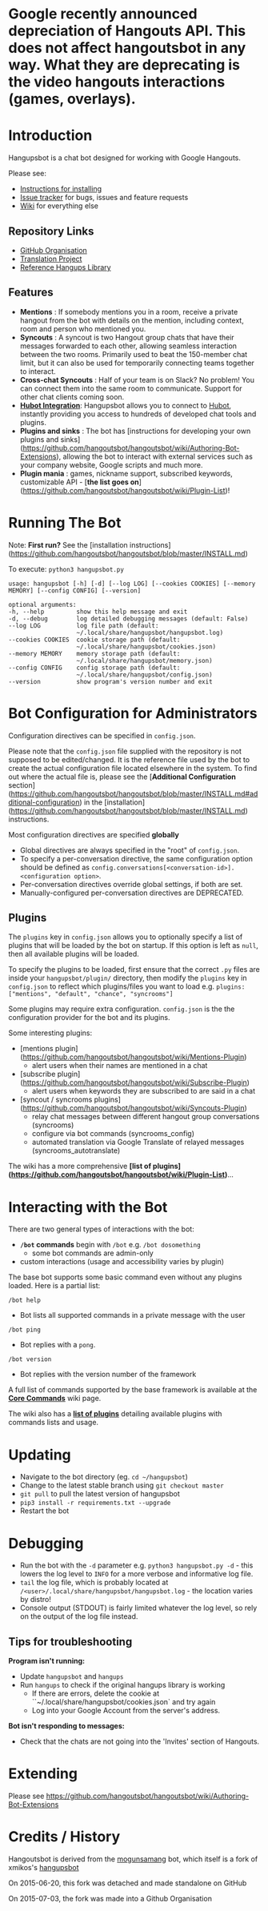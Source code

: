 # Google recently announced depreciation of Hangouts API. This does not affect hangoutsbot in any way. What they are deprecating is the video hangouts interactions (games, overlays).

# Introduction

Hangupsbot is a chat bot designed for working with Google Hangouts.

Please see:
* [Instructions for installing](https://github.com/hangoutsbot/hangoutsbot/blob/master/INSTALL.md)
* [Issue tracker](https://github.com/hangoutsbot/hangoutsbot/issues) for bugs, issues and feature requests
* [Wiki](https://github.com/hangoutsbot/hangoutsbot/wiki) for everything else


## Repository Links
* [GitHub Organisation](https://github.com/hangoutsbot)
* [Translation Project](https://github.com/hangoutsbot/hangoutsbot-locales)
* [Reference Hangups Library](https://github.com/hangoutsbot/hangups)


## Features
* **Mentions** :
  If somebody mentions you in a room, receive a private hangout from the bot with details on the mention,
  including context, room and person who mentioned you.
* **Syncouts** :
  A syncout is two Hangout group chats that have their messages forwarded to each other, allowing seamless
  interaction between the two rooms. Primarily used to beat the 150-member chat limit, but it can also be
  used for temporarily connecting teams together to interact.
* **Cross-chat Syncouts** :
  Half of your team is on Slack? No problem! You can connect them into the same room to communicate.
  Support for other chat clients coming soon.
* [**Hubot Integration**](https://github.com/hangoutsbot/hangoutsbot/wiki/Hubot-Integration):
  Hangupsbot allows you to connect to [Hubot](https://hubot.github.com/), instantly providing you access
  to hundreds of developed chat tools and plugins.
* **Plugins and sinks** :
  The bot has [instructions for developing your own plugins and sinks]
  (https://github.com/hangoutsbot/hangoutsbot/wiki/Authoring-Bot-Extensions), allowing the bot to interact
  with external services such as your company website, Google scripts and much more.
* **Plugin mania** :
  games, nickname support, subscribed keywords, customizable API - [**the list goes on**]
    (https://github.com/hangoutsbot/hangoutsbot/wiki/Plugin-List)!

# Running The Bot

Note: **First run?** See the [installation instructions]
  (https://github.com/hangoutsbot/hangoutsbot/blob/master/INSTALL.md)

To execute: `python3 hangupsbot.py`

```
usage: hangupsbot [-h] [-d] [--log LOG] [--cookies COOKIES] [--memory MEMORY] [--config CONFIG] [--version]

optional arguments:
-h, --help         show this help message and exit
-d, --debug        log detailed debugging messages (default: False)
--log LOG          log file path (default:
                   ~/.local/share/hangupsbot/hangupsbot.log)
--cookies COOKIES  cookie storage path (default:
                   ~/.local/share/hangupsbot/cookies.json)
--memory MEMORY    memory storage path (default:
                   ~/.local/share/hangupsbot/memory.json)
--config CONFIG    config storage path (default:
                   ~/.local/share/hangupsbot/config.json)
--version          show program's version number and exit
```

# Bot Configuration for Administrators

Configuration directives can be specified in `config.json`.

Please note that the `config.json` file supplied with the repository is not 
  supposed to be edited/changed. It is the reference file used by the bot to 
  create the actual configuration file located elsewhere in the system. To find out 
  where the actual file is, please see the [**Additional Configuration** section]
  (https://github.com/hangoutsbot/hangoutsbot/blob/master/INSTALL.md#additional-configuration)
  in the [installation]
  (https://github.com/hangoutsbot/hangoutsbot/blob/master/INSTALL.md)
  instructions.

Most configuration directives are specified **globally**
* Global directives are always specified in the "root" of `config.json`.
* To specify a per-conversation directive, the same configuration option should
  be defined as `config.conversations[<conversation-id>].<configuration option>`.
* Per-conversation directives override global settings, if both are set.
* Manually-configured per-conversation directives are DEPRECATED.

## Plugins

The `plugins` key in `config.json` allows you to optionally specify a list of plugins
  that will be loaded by the bot on startup. If this option is left as `null`, then
  all available plugins will be loaded.

To specify the plugins to be loaded, first ensure that the correct `.py` files are
  inside your `hangupsbot/plugin/` directory, then modify the `plugins` key in
  `config.json` to reflect which plugins/files you want to load e.g.
    `plugins: ["mentions", "default", "chance", "syncrooms"]`

Some plugins may require extra configuration.
  `config.json` is the the configuration provider for the bot and its plugins.

Some interesting plugins:
* [mentions plugin]
  (https://github.com/hangoutsbot/hangoutsbot/wiki/Mentions-Plugin)
  * alert users when their names are mentioned in a chat
* [subscribe plugin]
  (https://github.com/hangoutsbot/hangoutsbot/wiki/Subscribe-Plugin)
  * alert users when keywords they are subscribed to are said in a chat
* [syncout / syncrooms plugins]
  (https://github.com/hangoutsbot/hangoutsbot/wiki/Syncouts-Plugin)
  * relay chat messages between different hangout group conversations (syncrooms)
  * configure via bot commands (syncrooms_config)
  * automated translation via Google Translate of relayed messages (syncrooms_autotranslate)

The wiki has a more comprehensive **[list of plugins]
  (https://github.com/hangoutsbot/hangoutsbot/wiki/Plugin-List)**...

# Interacting with the Bot

There are two general types of interactions with the bot:
* **`/bot` commands** begin with `/bot` e.g. `/bot dosomething`
  * some bot commands are admin-only
* custom interactions (usage and accessibility varies by plugin)

The base bot supports some basic command even without any plugins loaded.
  Here is a partial list:

`/bot help`
* Bot lists all supported commands in a private message with the user

`/bot ping`
* Bot replies with a `pong`.

`/bot version`
* Bot replies with the version number of the framework

A full list of commands supported by the base framework is available at the 
  [**Core Commands**](https://github.com/hangoutsbot/hangoutsbot/wiki/Core-Commands)
  wiki page.

The wiki also has a 
  [**list of plugins**](https://github.com/hangoutsbot/hangoutsbot/wiki/Plugin-List)
  detailing available plugins with commands lists and usage.

# Updating

* Navigate to the bot directory (eg. `cd ~/hangupsbot`)
* Change to the latest stable branch using `git checkout master`
* `git pull` to pull the latest version of hangupsbot
* `pip3 install -r requirements.txt --upgrade`
* Restart the bot

# Debugging

* Run the bot with the `-d` parameter e.g. `python3 hangupsbot.py -d` - this
  lowers the log level to `INFO` for a more verbose and informative log file.
* `tail` the log file, which is probably located at
  `/<user>/.local/share/hangupsbot/hangupsbot.log` - the location varies by
  distro!
* Console output (STDOUT) is fairly limited whatever the log level, so rely
  on the output of the log file instead.

## Tips for troubleshooting
**Program isn't running:**
* Update `hangupsbot` and `hangups`
* Run `hangups` to check if the original hangups library is working
  * If there are errors, delete the cookie at ``~/.local/share/hangupsbot/cookies.json` and try again
  * Log into your Google Account from the server's address.

**Bot isn't responding to messages:**
* Check that the chats are not going into the 'Invites' section of Hangouts.

# Extending

Please see https://github.com/hangoutsbot/hangoutsbot/wiki/Authoring-Bot-Extensions

# Credits / History

Hangoutsbot is derived from the [mogunsamang](https://gitlab.sabah.io/eol/mogunsamang) bot,
  which itself is a fork of xmikos's [hangupsbot](https://github.com/xmikos/hangupsbot)

On 2015-06-20, this fork was detached and made standalone on GitHub

On 2015-07-03, the fork was made into a Github Organisation
